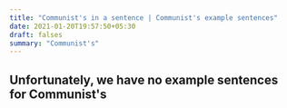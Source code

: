 ```yaml
---
title: "Communist's in a sentence | Communist's example sentences"
date: 2021-01-20T19:57:50+05:30
draft: falses
summary: "Communist's"
---
```

## Unfortunately, we have no example sentences for Communist's                 
